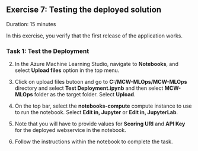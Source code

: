 ## Exercise 7: Testing the deployed solution

Duration: 15 minutes

In this exercise, you verify that the first release of the application works.

### Task 1: Test the Deployment

2. In the Azure Machine Learning Studio, navigate to **Notebooks**, and select **Upload files** option in the top menu.

3.  Click on upload files butoon and go to **C:/MCW-MLOps/MCW-MLOps** directory and select **Test Deployment.ipynb** and then select **MCW-MLOps** folder as the target folder. Select **Upload**.

4. On the top bar, select the **notebooks-compute** compute instance to use to run the notebook. Select **Edit in, Jupyter** or **Edit in, JupyterLab**.

5. Note that you will have to provide values for **Scoring URI** and **API Key** for the deployed webservice in the notebook.

6. Follow the instructions within the notebook to complete the task.
